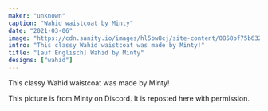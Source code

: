 ```yaml
---
maker: "unknown"
caption: "Wahid waistcoat by Minty"
date: "2021-03-06"
image: "https://cdn.sanity.io/images/hl5bw8cj/site-content/0858bf75b632746e1316ac7850d4fb2d04228956-770x567.jpg"
intro: "This classy Wahid waistcoat was made by Minty!"
title: "[auf Englisch] Wahid by Minty"
designs: ["wahid"]
---
```



This classy Wahid waistcoat was made by Minty!

<Note>

This picture is from Minty on Discord. It is reposted here with permission.

</Note>

